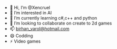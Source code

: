 - 👋 Hi, I’m @Xencruel
- 👀 I’m interested in AI
- 🌱 I’m currently learning c#,c++ and python
- 💞️ I’m looking to collaborate on create to 2d games
- 📫 birhan_varol@hotmail.com
- 😄 Codding
- ⚡ Video games

<!---
Xencruel/Xencruel is a ✨ special ✨ repository because its `README.md` (this file) appears on your GitHub profile.
You can click the Preview link to take a look at your changes.
--->
